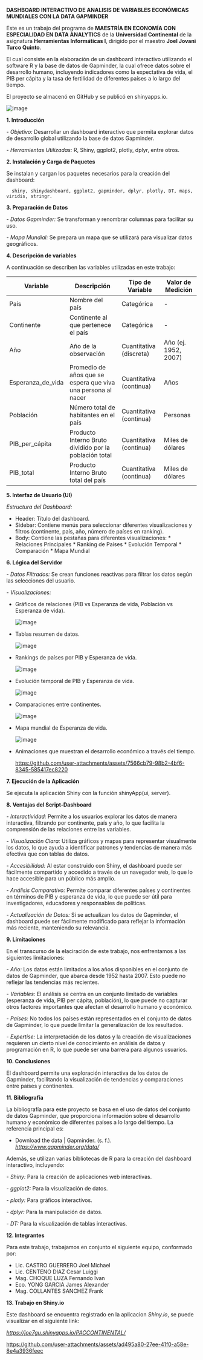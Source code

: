 **DASHBOARD INTERACTIVO DE ANALISIS DE VARIABLES ECONÓMICAS MUNDIALES CON LA DATA GAPMINDER**

Este es un trabajo del programa de **MAESTRÍA EN ECONOMÍA CON ESPECIALIDAD EN DATA ANALYTICS** de la **Universidad Continental** de la asignatura **Herramientas Informáticas I**, dirigido por el maestro **Joel Jovani Turco Quinto**.

El cual consiste en la elaboración de un dashboard interactivo utilizando el software R y la base de datos de Gapminder, la cual ofrece datos sobre el desarrollo humano, incluyendo indicadores como la expectativa de vida, el PIB per cápita y la tasa de fertilidad de diferentes países a lo largo del tiempo.

El proyecto se almacenó en GitHub y se publicó en shinyapps.io.

![image](https://github.com/user-attachments/assets/562b6484-0dd9-493a-a5ec-7241b46589e8)

**1. Introducción**

*- Objetivo:* Desarrollar un dashboard interactivo que permita explorar datos de desarrollo global utilizando la base de datos Gapminder.

*- Herramientas Utilizadas:* R, Shiny, ggplot2, plotly, dplyr, entre otros.


**2. Instalación y Carga de Paquetes**

  Se instalan y cargan los paquetes necesarios para la creación del dashboard:

      shiny, shinydashboard, ggplot2, gapminder, dplyr, plotly, DT, maps, viridis, stringr.


**3. Preparación de Datos**

*- Datos Gapminder:* Se transforman y renombrar columnas para facilitar su uso.
    
*- Mapa Mundial:* Se prepara un mapa que se utilizará para visualizar datos geográficos.


**4. Descripción de variables**

A continuación se describen las variables utilizadas en este trabajo:


| **Variable** | Descripción | Tipo de Variable | Valor de Medición |
|---|---|---|---|
| País | Nombre del país | Categórica | - |
| Continente | Continente al que pertenece el país | Categórica | - |
| Año | Año de la observación | Cuantitativa (discreta) | Año (ej. 1952, 2007) |
| Esperanza_de_vida | Promedio de años que se espera que viva una persona al nacer | Cuantitativa (continua) | Años |
| Población | Número total de habitantes en el país | Cuantitativa (continua) | Personas |
| PIB_per_cápita | Producto Interno Bruto dividido por la población total | Cuantitativa (continua) | Miles de dólares |
| PIB_total | Producto Interno Bruto total del país | Cuantitativa (continua) | Miles de dólares |


**5. Interfaz de Usuario (UI)**

*Estructura del Dashboard:*
    
- Header: Título del dashboard.
- Sidebar: Contiene menús para seleccionar diferentes visualizaciones y filtros (continente, país, año, número de países en ranking).
- Body: Contiene las pestañas para diferentes visualizaciones:
        * Relaciones Principales
        * Ranking de Países
        * Evolución Temporal
        * Comparación
        * Mapa Mundial


**6. Lógica del Servidor**

*- Datos Filtrados:* Se crean funciones reactivas para filtrar los datos según las selecciones del usuario.
      
*- Visualizaciones:*
  - Gráficos de relaciones (PIB vs Esperanza de vida, Población vs Esperanza de vida).

    ![image](https://github.com/user-attachments/assets/29869dba-5ae3-4e4f-bc62-1b4aec6f06f6)
    
  - Tablas resumen de datos.

    ![image](https://github.com/user-attachments/assets/370c2b9f-97f8-4e40-bf78-ade24a2096f6)

  - Rankings de países por PIB y Esperanza de vida.

    ![image](https://github.com/user-attachments/assets/d8bb5c38-7752-4c84-8305-a5024fab6a2b)
    
  - Evolución temporal de PIB y Esperanza de vida.

    ![image](https://github.com/user-attachments/assets/9a626fc9-bce7-499a-a197-2d51d303d5f3)
    
  - Comparaciones entre continentes.

    ![image](https://github.com/user-attachments/assets/d829d1f9-4014-421d-97f3-4f684f6e1182)
   
  - Mapa mundial de Esperanza de vida.

    ![image](https://github.com/user-attachments/assets/d6cc53d4-3f28-47d1-aa41-70dbd37b5e61)

  - Animaciones que muestran el desarrollo económico a través del tiempo.

    https://github.com/user-attachments/assets/7566cb79-98b2-4bf6-8345-585417ec8220


**7. Ejecución de la Aplicación**

Se ejecuta la aplicación Shiny con la función shinyApp(ui, server).


**8. Ventajas del Script-Dashboard**

*- Interactividad:* Permite a los usuarios explorar los datos de manera interactiva, filtrando por continente, país y año, lo que facilita la comprensión de las             relaciones entre las variables.
      
*- Visualización Clara:* Utiliza gráficos y mapas para representar visualmente los datos, lo que ayuda a identificar patrones y tendencias de manera más efectiva que        con tablas de datos.
      
*- Accesibilidad:* Al estar construido con Shiny, el dashboard puede ser fácilmente compartido y accedido a través de un navegador web, lo que lo hace accesible para        un público más amplio.
      
*- Análisis Comparativo:* Permite comparar diferentes países y continentes en términos de PIB y esperanza de vida, lo que puede ser útil para investigadores,                educadores y responsables de políticas.
      
*- Actualización de Datos:* Si se actualizan los datos de Gapminder, el dashboard puede ser fácilmente modificado para reflejar la información más reciente,                 manteniendo su relevancia.


**9. Limitaciones**

En el transcurso de la elaciración de este trabajo, nos enfrentamos a las siguientes limitaciones:
      
*- Año:* Los datos están limitados a los años disponibles en el conjunto de datos de Gapminder, que abarca desde 1952 hasta 2007. Esto puede no reflejar las                 tendencias más recientes.
      
*- Variables:* El análisis se centra en un conjunto limitado de variables (esperanza de vida, PIB per cápita, población), lo que puede no capturar otros factores importantes que afectan el desarrollo humano y económico.
      
*- Países:* No todos los países están representados en el conjunto de datos de Gapminder, lo que puede limitar la generalización de los resultados.
      
*- Expertise:* La interpretación de los datos y la creación de visualizaciones requieren un cierto nivel de conocimiento en análisis de datos y programación en R, lo que puede ser una barrera para algunos usuarios.


**10. Conclusiones**

El dashboard permite una exploración interactiva de los datos de Gapminder, facilitando la visualización de tendencias y comparaciones entre países y continentes.


**11. Bibliografía**

La bibliografía para este proyecto se basa en el uso de datos del conjunto de datos Gapminder, que proporciona información sobre el desarrollo humano y económico de diferentes países a lo largo del tiempo. La referencia principal es:

- Download the data | Gapminder. (s. f.). *https://www.gapminder.org/data/*

Además, se utilizan varias bibliotecas de R para la creación del dashboard interactivo, incluyendo:

  *- Shiny:* Para la creación de aplicaciones web interactivas.

  *- ggplot2:* Para la visualización de datos.

  *- plotly:* Para gráficos interactivos.

  *- dplyr:* Para la manipulación de datos.
 
  *- DT:* Para la visualización de tablas interactivas.


**12. Integrantes**

Para este trabajo, trabajamos en conjunto el siguiente equipo, conformado por:

* Lic. CASTRO GUERRERO Joel Michael
* Lic. CENTENO DIAZ Cesar Luiggi
* Mag. CHOQUE LUZA Fernando Ivan
* Eco. YONG GARCIA James Alexander
* Mag. COLLANTES SANCHEZ Frank
    
**13. Trabajo en Shiny.io**

Este dashboard se encuentra registrado en la aplicacion *Shiny.io*, se puede visualizar en el siguiente link:

*https://joe7gu.shinyapps.io/PACCONTINENTAL/*

https://github.com/user-attachments/assets/ad495a80-27ee-41f0-a58e-8e4a3936feec
